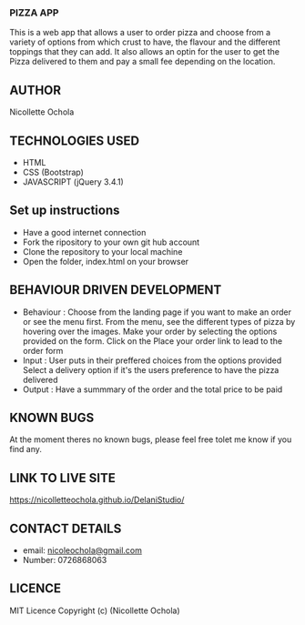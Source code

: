 ### PIZZA APP
This is a web app that allows a user to order pizza and choose from a variety of options from which crust to have, the flavour and the different toppings that they can add. It also allows an optin for the user to get the Pizza delivered to them and pay a small fee depending on the location.

## AUTHOR
Nicollette Ochola

## TECHNOLOGIES USED
- HTML
- CSS (Bootstrap)
- JAVASCRIPT (jQuery 3.4.1)

## Set up instructions
- Have a good internet connection
- Fork the ripository to your own git hub account
- Clone the repository to your local machine
- Open the folder, index.html on your browser 

## BEHAVIOUR DRIVEN DEVELOPMENT
- Behaviour : 
Choose from the landing page if you want to make an order or see the menu first.
From the menu, see the different types of pizza by hovering over the images.
Make your order by selecting the options provided on the form.
Click on the Place your order link to lead to the order form
- Input :
User puts in their preffered choices from the options provided
Select a delivery option if it's the users preference to have the pizza delivered
- Output :
Have a summmary of the order and the total price to be paid
## KNOWN BUGS 
At the moment theres no known bugs, please feel free tolet me know if you find any.
## LINK TO LIVE SITE 
https://nicolletteochola.github.io/DelaniStudio/

## CONTACT DETAILS
- email: nicoleochola@gmail.com
- Number: 0726868063
## LICENCE
MIT Licence Copyright (c) (Nicollette Ochola)
